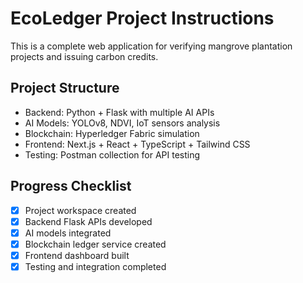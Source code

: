 # EcoLedger Project Instructions

This is a complete web application for verifying mangrove plantation projects and issuing carbon credits.

## Project Structure
- Backend: Python + Flask with multiple AI APIs
- AI Models: YOLOv8, NDVI, IoT sensors analysis
- Blockchain: Hyperledger Fabric simulation
- Frontend: Next.js + React + TypeScript + Tailwind CSS
- Testing: Postman collection for API testing

## Progress Checklist
- [x] Project workspace created
- [x] Backend Flask APIs developed
- [x] AI models integrated
- [x] Blockchain ledger service created
- [x] Frontend dashboard built
- [x] Testing and integration completed